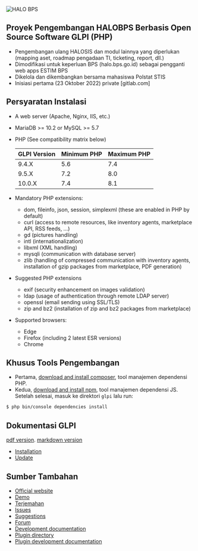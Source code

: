 ![HALO BPS](https://upload.wikimedia.org/wikipedia/commons/thumb/2/28/Lambang_Badan_Pusat_Statistik_%28BPS%29_Indonesia.svg/1280px-Lambang_Badan_Pusat_Statistik_%28BPS%29_Indonesia.svg.png)

## Proyek Pengembangan HALOBPS Berbasis Open Source Software GLPI (PHP)
* Pengembangan ulang HALOSIS dan modul lainnya yang diperlukan (mapping aset, roadmap pengadaan TI, ticketing, report, dll.)
* Dimodifikasi untuk keperluan BPS (halo.bps.go.id) sebagai pengganti web apps ESTIM BPS
* Dikelola dan dikembangkan bersama mahasiswa Polstat STIS
* Inisiasi pertama (23 Oktober 2022) private [gitlab.com]

## Persyaratan Instalasi

* A web server (Apache, Nginx, IIS, etc.)
* MariaDB >= 10.2 or MySQL >= 5.7
* PHP (See compatibility matrix below)

    | GLPI Version | Minimum PHP | Maximum PHP |
    | ------------ | ----------- | ----------- |
    | 9.4.X        | 5.6         | 7.4         |
    | 9.5.X        | 7.2         | 8.0         |
    | 10.0.X       | 7.4         | 8.1         |
* Mandatory PHP extensions:
    - dom, fileinfo, json, session, simplexml (these are enabled in PHP by default)
    - curl (access to remote resources, like inventory agents, marketplace API, RSS feeds, ...)
    - gd (pictures handling)
    - intl (internationalization)
    - libxml (XML handling)
    - mysqli (communication with database server)
    - zlib (handling of compressed communication with inventory agents, installation of gzip packages from marketplace, PDF generation)

* Suggested PHP extensions
    - exif (security enhancement on images validation)
    - ldap (usage of authentication through remote LDAP server)
    - openssl (email sending using SSL/TLS)
    - zip and bz2 (installation of zip and bz2 packages from marketplace)

 * Supported browsers:
    - Edge
    - Firefox (including 2 latest ESR versions)
    - Chrome

## Khusus Tools Pengembangan
* Pertama, [download and install composer](https://getcomposer.org/), tool manajemen dependensi PHP.
* Kedua, [download and install npm](https://www.npmjs.com/), tool manajemen dependensi JS.
Setelah selesai, masuk ke direktori ```glpi``` lalu run:

```bash
$ php bin/console dependencies install
```

## Dokumentasi GLPI

[pdf version](https://forge.glpi-project.org/attachments/download/1901/glpidoc-0.85-en-partial.pdf).
[markdown version](https://github.com/glpi-project/doc)

* [Installation](https://readthedocs.org/projects/glpi-install/)
* [Update](https://glpi-install.readthedocs.io/en/latest/update.html)


## Sumber Tambahan

* [Official website](http://glpi-project.org)
* [Demo](https://www.glpi-network.cloud)
* [Terjemahan](https://www.transifex.com/glpi/public/)
* [Issues](https://github.com/glpi-project/glpi/issues)
* [Suggestions](http://suggest.glpi-project.org)
* [Forum](http://forum.glpi-project.org)
* [Development documentation](http://glpi-developer-documentation.readthedocs.io/en/master/)
* [Plugin directory](http://plugins.glpi-project.org)
* [Plugin development documentation](http://glpi-developer-documentation.readthedocs.io/en/master/plugins/index.html)
